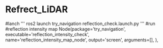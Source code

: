 # Refrect_LiDAR

#lanch
'''
ros2 launch try_navigation reflection_check.launch.py 
'''
#run 
#reflection intensity map
Node(package='try_navigation',
     executable='reflection_intensity_check',
          name='reflection_intensity_map_node',
          output='screen',
          arguments=[],
    ),
